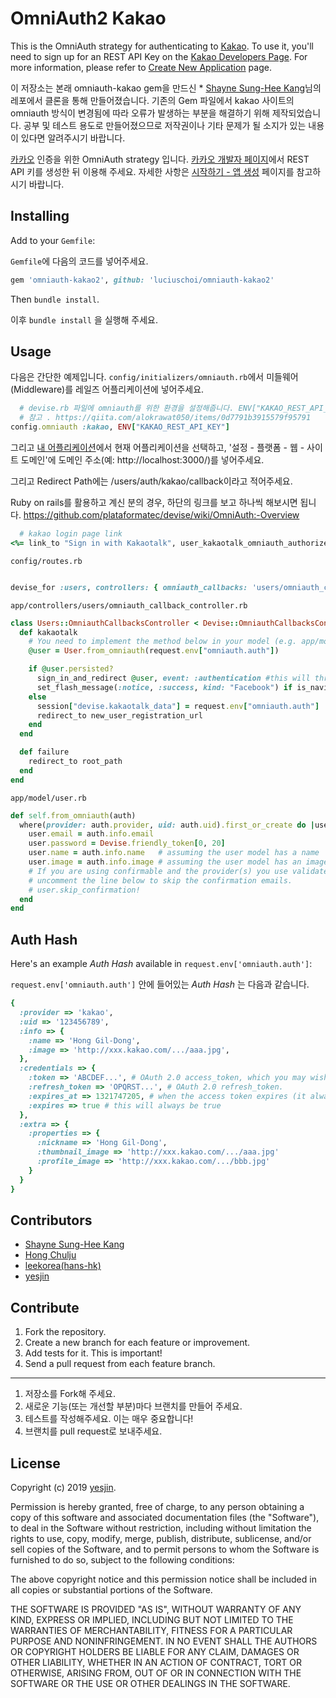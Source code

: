 # OmniAuth2 Kakao

This is the OmniAuth strategy for authenticating to [Kakao](http://www.kakao.com/). To
use it, you'll need to sign up for an REST API Key on the [Kakao Developers Page](http://developers.kakao.com). For more information, please refer to [Create New Application](https://developers.kakao.com/docs/restapi#시작하기-앱-생성) page.

이 저장소는 본래 omniauth-kakao gem을 만드신 * [Shayne Sung-Hee Kang](https://github.com/shaynekang)님의 레포에서 클론을 통해 만들어졌습니다. 기존의 Gem 파일에서 kakao 사이트의 omniauth 방식이 변경됨에 따라 오류가 발생하는 부분을 해결하기 위해 제작되었습니다. 공부 및 테스트 용도로 만들어졌으므로 저작권이나 기타 문제가 될 소지가 있는 내용이 있다면 알려주시기 바랍니다.

[카카오](http://www.kakao.com/) 인증을 위한 OmniAuth strategy 입니다. [카카오 개발자 페이지](http://developers.kakao.com)에서 REST API 키를 생성한 뒤 이용해 주세요. 자세한 사항은 [시작하기 - 앱 생성](https://developers.kakao.com/docs/restapi#시작하기-앱-생성) 페이지를 참고하시기 바랍니다.

## Installing

Add to your `Gemfile`:

`Gemfile`에 다음의 코드를 넣어주세요.

```ruby
gem 'omniauth-kakao2', github: 'luciuschoi/omniauth-kakao2'
```

Then `bundle install`.

이후 `bundle install` 을 실행해 주세요.

## Usage

다음은 간단한 예제입니다. `config/initializers/omniauth.rb`에서 미들웨어(Middleware)를 레일즈 어플리케이션에 넣어주세요.


```ruby
  # devise.rb 파일에 omniauth를 위한 환경을 설정해줍니다. ENV["KAKAO_REST_API_KEY"]는 local_env.yml에서 관리합니다.
  # 참고 . https://qiita.com/alokrawat050/items/0d7791b3915579f95791
config.omniauth :kakao, ENV["KAKAO_REST_API_KEY"]
```



그리고 [내 어플리케이션](https://developers.kakao.com/apps)에서 현재 어플리케이션을 선택하고, '설정 - 플랫폼 - 웹 - 사이트 도메인'에  도메인 주소(예: http://localhost:3000/)를 넣어주세요.

그리고 Redirect Path에는 /users/auth/kakao/callback이라고 적어주세요.

Ruby on rails를 활용하고 계신 분의 경우, 하단의 링크를 보고 하나씩 해보시면 됩니다.
https://github.com/plataformatec/devise/wiki/OmniAuth:-Overview

```ruby
  # kakao login page link
<%= link_to "Sign in with Kakaotalk", user_kakaotalk_omniauth_authorize_path %>
```

`config/routes.rb`
```ruby

devise_for :users, controllers: { omniauth_callbacks: 'users/omniauth_callbacks' }
```


`app/controllers/users/omniauth_callback_controller.rb`
```ruby
class Users::OmniauthCallbacksController < Devise::OmniauthCallbacksController
  def kakaotalk
    # You need to implement the method below in your model (e.g. app/models/user.rb)
    @user = User.from_omniauth(request.env["omniauth.auth"])

    if @user.persisted?
      sign_in_and_redirect @user, event: :authentication #this will throw if @user is not activated
      set_flash_message(:notice, :success, kind: "Facebook") if is_navigational_format?
    else
      session["devise.kakaotalk_data"] = request.env["omniauth.auth"]
      redirect_to new_user_registration_url
    end
  end

  def failure
    redirect_to root_path
  end
end
```

`app/model/user.rb`
```ruby
def self.from_omniauth(auth)
  where(provider: auth.provider, uid: auth.uid).first_or_create do |user|
    user.email = auth.info.email
    user.password = Devise.friendly_token[0, 20]
    user.name = auth.info.name   # assuming the user model has a name
    user.image = auth.info.image # assuming the user model has an image
    # If you are using confirmable and the provider(s) you use validate emails, 
    # uncomment the line below to skip the confirmation emails.
    # user.skip_confirmation!
  end
end
```


## Auth Hash

Here's an example *Auth Hash* available in `request.env['omniauth.auth']`:

`request.env['omniauth.auth']` 안에 들어있는 *Auth Hash* 는 다음과 같습니다.

```ruby
{
  :provider => 'kakao',
  :uid => '123456789',
  :info => {
    :name => 'Hong Gil-Dong',
    :image => 'http://xxx.kakao.com/.../aaa.jpg',
  },
  :credentials => {
    :token => 'ABCDEF...', # OAuth 2.0 access_token, which you may wish to store.
    :refresh_token => 'OPQRST...', # OAuth 2.0 refresh_token.
    :expires_at => 1321747205, # when the access token expires (it always will)
    :expires => true # this will always be true
  },
  :extra => {
    :properties => {
      :nickname => 'Hong Gil-Dong',
      :thumbnail_image => 'http://xxx.kakao.com/.../aaa.jpg'
      :profile_image => 'http://xxx.kakao.com/.../bbb.jpg'
    }
  }
}
```

## Contributors
* [Shayne Sung-Hee Kang](https://github.com/shaynekang)
* [Hong Chulju](https://github.com/fegs)
* [leekorea(hans-hk)](https://github.com/hans-hk)
* [yesjin](https://github.com/yesjin-git)

## Contribute

1. Fork the repository.
1. Create a new branch for each feature or improvement.
1. Add tests for it. This is important!
1. Send a pull request from each feature branch.

***

1. 저장소를 Fork해 주세요.
1. 새로운 기능(또는 개선할 부분)마다 브랜치를 만들어 주세요.
1. 테스트를 작성해주세요. 이는 매우 중요합니다!
1. 브랜치를 pull request로 보내주세요.


## License

Copyright (c) 2019 [yesjin](http://blog.naver.com/yesjin_nav).

Permission is hereby granted, free of charge, to any person obtaining a copy of this software and associated documentation files (the "Software"), to deal in the Software without restriction, including without limitation the rights to use, copy, modify, merge, publish, distribute, sublicense, and/or sell copies of the Software, and to permit persons to whom the Software is furnished to do so, subject to the following conditions:

The above copyright notice and this permission notice shall be included in all copies or substantial portions of the Software.

THE SOFTWARE IS PROVIDED "AS IS", WITHOUT WARRANTY OF ANY KIND, EXPRESS OR IMPLIED, INCLUDING BUT NOT LIMITED TO THE WARRANTIES OF MERCHANTABILITY, FITNESS FOR A PARTICULAR PURPOSE AND NONINFRINGEMENT. IN NO EVENT SHALL THE AUTHORS OR COPYRIGHT HOLDERS BE LIABLE FOR ANY CLAIM, DAMAGES OR OTHER LIABILITY, WHETHER IN AN ACTION OF CONTRACT, TORT OR OTHERWISE, ARISING FROM, OUT OF OR IN CONNECTION WITH THE SOFTWARE OR THE USE OR OTHER DEALINGS IN THE SOFTWARE.
